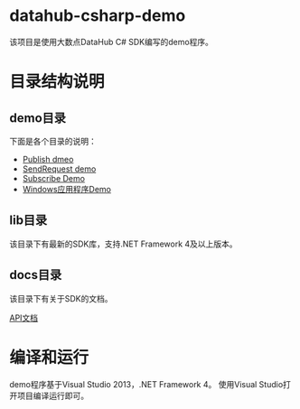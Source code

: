 # datahub-csharp-demo
该项目是使用大数点DataHub C# SDK编写的demo程序。

# 目录结构说明

## demo目录

下面是各个目录的说明：

- [Publish dmeo](./demo/PublishDemo.cs)
- [SendRequest demo](./demo/SendRequestDemo.cs)
- [Subscribe Demo](./demo/SubscribeDemo.cs)
- [Windows应用程序Demo](./demo/DataHubDemo.cs)

## lib目录
该目录下有最新的SDK库，支持.NET Framework 4及以上版本。

## docs目录
该目录下有关于SDK的文档。

[API文档](./docs/API.md)

# 编译和运行
demo程序基于Visual Studio 2013，.NET Framework 4。
使用Visual Studio打开项目编译运行即可。
